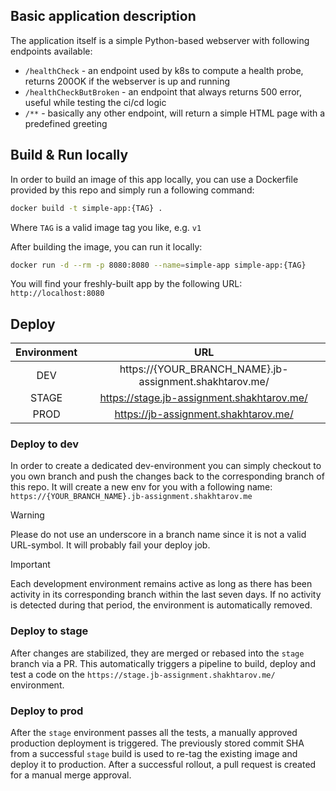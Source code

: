## Basic application description

The application itself is a simple Python-based webserver with following endpoints available:

- `/healthCheck` - an endpoint used by k8s to compute a health probe, returns 200OK if the webserver is up and running 
- `/healthCheckButBroken` - an endpoint that always returns 500 error, useful while testing the ci/cd logic
- `/**` - basically any other endpoint, will return a simple HTML page with a predefined greeting
## Build & Run locally

In order to build an image of this app locally, you can use a Dockerfile provided by this repo and simply run a following command:
```bash
docker build -t simple-app:{TAG} .
```
Where `TAG` is a valid image tag you like, e.g. `v1`

After building the image, you can run it locally:
```bash
docker run -d --rm -p 8080:8080 --name=simple-app simple-app:{TAG}
```

You will find your freshly-built app by the following URL: `http://localhost:8080`

## Deploy

| Environment |                           URL                           |
|:-----------:|:-------------------------------------------------------:|
|     DEV     | https://{YOUR_BRANCH_NAME}.jb-assignment.shakhtarov.me/ |
|    STAGE    |        https://stage.jb-assignment.shakhtarov.me/       |
|     PROD    |           https://jb-assignment.shakhtarov.me/          |

### Deploy to dev

In order to create a dedicated dev-environment you can simply checkout to you own branch and push the changes back to the corresponding branch of this repo.
It will create a new env for you with a following name: `https://{YOUR_BRANCH_NAME}.jb-assignment.shakhtarov.me`

> [!WARNING]
> Please do not use an underscore in a branch name since it is not a valid URL-symbol. It will probably fail your deploy job.

> [!IMPORTANT]
> Each development environment remains active as long as there has been activity in its corresponding branch within the last seven days. If no activity is detected during that period, the environment is automatically removed.

### Deploy to stage

After changes are stabilized, they are merged or rebased into the `stage` branch via a PR. This automatically triggers a pipeline to build, deploy and test a code on the `https://stage.jb-assignment.shakhtarov.me/` environment.

### Deploy to prod

After the `stage` environment passes all the tests, a manually approved production deployment is triggered. The previously stored commit SHA from a successful `stage` build is used to re-tag the existing image and deploy it to production. After a successful rollout, a pull request is created for a manual merge approval.